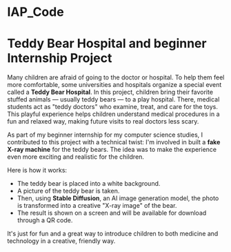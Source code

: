 # IAP_Code

# Teddy Bear Hospital and beginner Internship Project

Many children are afraid of going to the doctor or hospital. To help them feel more comfortable, some universities and hospitals organize a special event called a **Teddy Bear Hospital**. In this project, children bring their favorite stuffed animals — usually teddy bears — to a play hospital. There, medical students act as "teddy doctors" who examine, treat, and care for the toys. This playful experience helps children understand medical procedures in a fun and relaxed way, making future visits to real doctors less scary.

As part of my beginner internship for my computer science studies, I contributed to this project with a technical twist: I'm involved in built a **fake X-ray machine** for the teddy bears. The idea was to make the experience even more exciting and realistic for the children.

Here is how it works:
- The teddy bear is placed into a white background.
- A picture of the teddy bear is taken.
- Then, using **Stable Diffusion**, an AI image generation model, the photo is transformed into a creative "X-ray image" of the bear.
- The result is shown on a screen and will be available for download through a QR code.

It's just for fun and a great way to introduce children to both medicine and technology in a creative, friendly way. 